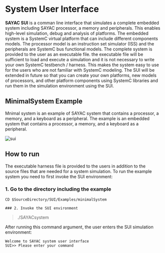 # System User Interface
**SAYAC SUI** is a comman line interface that simulates a complete embedded system including SAYAC processor, a memory and peripherals. This enables high-level simulation, debug and analysis of platforms. The embedded system is a SystemC virtual platform that can include different components models. The processor model is an instruction set simulator (ISS) and the peripherals are SystemC bus functional models. The complete system is provided to the user as an executable file. the executable file will be sufficient to load and execute a simulation and it is not necessary to write your own SystemC testbench / harness. This makes the system easy to use for the users who are not familiar with SystemC modeling. The SUI will be extended in future so that you can create your own platforms, new models of processors, and other platform components using SystemC libraries and run them in the simulation environment using the SUI. 


## MinimalSystem Example
Mnimal system is an example of SAYAC system that contains a processor, a memory, and a keyboard as a peripheral. The example is an embedded system that contains a processor, a memory, and a keyboard as a peripheral. 

![sui](https://user-images.githubusercontent.com/82899079/183257253-7d58b119-67ec-479e-9fe0-11bf7e99b0a0.jpg)


## How to run 
The executable harness file is provided to the users in addition to the source files that are needed for a system simulation. To run the example system you need to first invoke the SUI environment:

### 1. Go to the directory including the example
```
CD $SourceDirectory/SUI/Examples/minimalSystem

### 2. Invoke the SUI environment
```
>./SAYACsystem

After running this command argument, the user enters the SUI simulation environment:
```
Welcome to SAYAC system user interface
SUI>> Please enter your command

